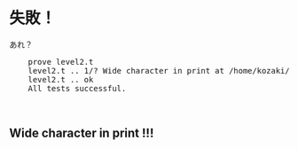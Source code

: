 失敗！
======

あれ？

<pre class="brush: plain">
    prove level2.t
    level2.t .. 1/? Wide character in print at /home/kozaki/perl5/perlbrew/perls/perl-5.16.1/lib/5.16.1/Test/Builder.pm line 1759.
    level2.t .. ok
    All tests successful.
</pre>

<br />

Wide character in print !!!
-----------------------

